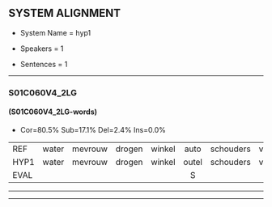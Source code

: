 
## SYSTEM ALIGNMENT

- System Name = hyp1

- Speakers = 1

- Sentences = 1

---

### S01C060V4_2LG

#### (S01C060V4_2LG-words)

- Cor=80.5%	Sub=17.1%	Del=2.4%	Ins=0.0%

|  |  |  |  |  |  |  |  |  |  |  |  |  |  |  |  |  |  |  |  |  |  |  |  |  |  |  |  |  |  |  |  |  |  |  |  |  |  |  |  |  |  |
|:--- |:---:|:---:|:---:|:---:|:---:|:---:|:---:|:---:|:---:|:---:|:---:|:---:|:---:|:---:|:---:|:---:|:---:|:---:|:---:|:---:|:---:|:---:|:---:|:---:|:---:|:---:|:---:|:---:|:---:|:---:|:---:|:---:|:---:|:---:|:---:|:---:|:---:|:---:|:---:|:---:|:---:|
| REF | water | mevrouw | drogen | winkel | auto | schouders | verhaal | koning | moeilijk | speelplaats | drinken | hoofdpijn | regen | vliegtuig | stoppen | opnieuw | gooien | sneeuwen | moeder | liedje | potlood | fietsbel | vinger | dichtbij | meisje | * | chauffeur | muziek | waarom | scheuren | lawaai | zwemmen | vuurwerk | appel | cola | kussen | eerste | circus | kleuren | voetbal | vlinder |
| HYP1 | water | mevrouw | drogen | winkel | outel | schouders | verhaal | koning | moeilijk | speelplaats | drinken | hoofdpijn | regen | vliegtuig | stopin | opnieuw | gooien | smeeuwen | moeder | lieje | potloot | fietsbel | vinger | dichtbij | meisje |  | chauffeur | muziek | waarom | scheuren | lawaai | zwemmen | vurwerk | appel | cochola | kussen | eerste | circus | kleuren | voetbal | vlinder |
| EVAL |  |  |  |  | S |  |  |  |  |  |  |  |  |  | S |  |  | S |  | S | S |  |  |  |  | D |  |  |  |  |  |  | S |  | S |  |  |  |  |  |  |
---

---
